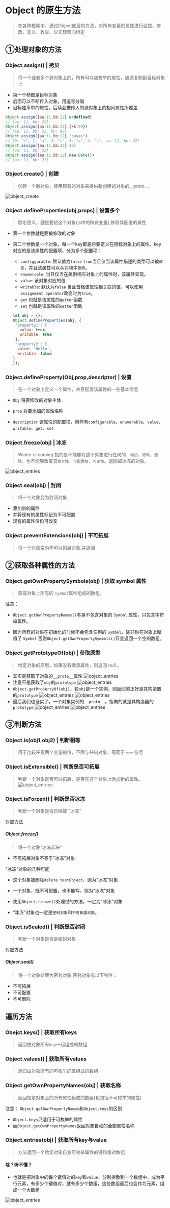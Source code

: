 #  Object 的原生方法
> 在各种框架中，通过Object底层的方法，对所有变量的属性进行监控、修改、定义、枚举，以实现双向绑定


## ①处理对象的方法
### Object.assign()  |  拷贝
> 将一个或者多个源对象上的，所有可以被枚举的属性，通通复制到目标对象上
* 第一个参数是目标对象
* 后面可以不断传入对象，用逗号分隔
* 目标独享中的属性，后续会被传入的源对象上的相同属性所覆盖
```js
Object.assign({aa:11,bb:22},undefined)
// {aa: 11, bb: 22}
Object.assign({aa:11,bb:22},{kk:99})
// {aa: 11, bb: 22, kk: 99}
Object.assign({aa:11,bb:22},"sasas")
// {0: "s", 1: "a", 2: "s", 3: "a", 4: "s", aa: 11, bb: 22}
Object.assign({aa:11,bb:22},12)
// {aa: 11, bb: 22}
Object.assign({aa:11,bb:22},new Date())
// {aa: 11, bb: 22}
```

### Object.create() | 创建
> 创建一个新对象，使用现有的对象来提供新创建的对象的__proto__。

![object_create](../blog_assets/object_create.png)

### Object.defineProperties(obj,props) | 设置多个

> 顾名思义，就是要给这个对象(js中的所有变量),修改其配置的属性

* 第一个参数就是要被修改的对象

* 第二个参数是一个对象，每一个key都是将要定义在目标对象上的属性，key对应的是该属性的配置项，分为多个配置项：
   * `configgurable`: 默认值为`false`
   `true`当且仅当该属性描述的类型可以被`改变`，并且该属性可以从对项中`删除`。
   * `enumerable`:
   当且仅当在美剧相应对象上的属性时，该属性显现。
   * `value`:
   该对象对应的值
   * `writable`: 默认为`false`
   当且晋档该属性相关联的值，可以使用`assignment operator`改变时为`true`。
   * `get`
   也就是该属性的`getter`函数
   * `set`
   也就是该属性的`setter`函数
   ```js
   let obj = {};
   Object.defineProperties(obj, {
    'property1': {
      value: true,
      writable: true
    },
    'property2': {
     value: 'Hello',
     writable: false
   }
  });
   ```

### Object.defineProperty(Obj,prop,descriptor) | 设置

> 在一个对象上定义一个属性，并且配置该属性的一些基本信息

 * `Obj` 
  将要修改的对象主体
    
 * `prop`
   将要添加的属性名称

 * `descriptior`
    该属性的配置项，同样有`configurable`、`enumerable`、`value`、`writable`、`get`、`set`


### Object.freeze(obj) | 冰冻

> Winter is coming 指的是不能够对这个对象进行任何的，`增加`、`修改`、`删除`，也不能够改变其`枚举性`、`可配置性`、`可读性`。返回被冰冻的对象。

![object_entries](../blog_assets/object_freeze.png)
### Object.seal(obj) | 封闭
> 将一个对象变为封闭对象
*  添加新的属性
* 并将现有的属性标记为不可配置
* 现有的属性值仍可改变
### Object.preventExtensions(obj) | 不可拓展
> 将一个对象变为不可以拓展对象,并返回

## ②获取各种属性的方法

### Object.getOwnPropertySymbols(obj) | 获取 symbol 属性
> 获取对象上所有的 `symbol`属性组成的数组。

注意：
* `Object.getOwnPropertyNames()`本身不包含对象的 `Symbol` 属性，只包含字符串属性。

* 因为所有的对象在初始化的时候不会包含任何的 `Symbol`，除非你在对象上赋值了 `Symbol` 否则`Object.getOwnPropertySymbols()`只会返回一个空的数组。

### Object.getPrototypeOf(obj) | 获取原型
> 给定对象的原型。如果没有继承属性，则返回 null 。
* 其实是获取了对象的`__proto__`属性
![object_entries](../blog_assets/getPropertyOf2.png)
* 注意不是获取了`obj`的`prototype`
![object_entries](../blog_assets/getPropertyOf3.png)
* `Object.getPropertyOf(obj)`，若`obj`是一个实例，则返回的正好是其构造器的`prototype`
![object_entries](../blog_assets/getPropertyOf1.png)
![object_entries](../blog_assets/getPropertyOf4.png)
* 最后我们也证实了，一个对象实例的`__proto__`，指向的就是其构造器的`prototype`
![object_entries](../blog_assets/getPrototypeOf5.png)
![object_entries](../blog_assets/getPrototypeOf6.png)


## ③判断方法

### Object.is(obj1,obj2) | 判断相等
> 用于比较任意两个变量的值，不限与任何对象，等同于 `===` 符号

### Object.isExtensible() | 判断是否可拓展
> 判断一个对象是否可以拓展，是否在这个对象上添加新的属性。
![object_entries](../blog_assets/extenable.png)

### Object.isForzen() | 判断是否冰冻
> 判断一个对象是否已经被 ”冰冻“

对应方法
##### Object.freeze()
> 将一个对象“冰冻起来”
* 不可拓展对象不等于"冰冻"对象

"冰冻“对象的几种可能
* 这个对象被删除`delete testObject`，则为“冰冻”对象
* 一个对象，既不可配置，也不能写。则为“冰冻”对象
* 使用`Object.freeze()`处理过的方法，一定为"冰冻"对象

* “冰冻”对象也一定是`密封对象`和`不可拓展对象`。

### Object.isSealed() | 判断是否封闭
> 判断一个对象是否是密封对象

对应方法 
##### Object.seal()
> 将一个对象处理为密封对象
密封对象有以下特性：
* 不可拓展
* 不可配置
* 不可删除


## 遍历方法

### Obejct.keys() | 获取所有keys
> 返回由对象所有`key`一起组成的数组

### Object.values() | 获取所有values
> 返归由对象所有的可枚举的值组成的数组

### Object.getOwnPropertyNames(obj) | 获取名称
> 返回指定对象上的所有属性组成的数组(也包括不可枚举的属性)

注意： 
`Object.getOwnPropertyNames`和`Object.keys`的区别
* `Object.keys`只适用于可枚举的属性
* 而`Object.getOwnPropertyNames`返回对象自动的全部属性名称

### Object.entries(obj) | 获取所有key与value
> 方法返回一个给定对象自身可枚举属性的键和值对数组
#### 啥？听不懂？
* 也就是把对象中的每个键值对的`key`和`value`，分别拆散到一个数组中，成为平行元素，有多少个键值对，就有多少个数组，这些数组最后也会作为元素，组成一个大数组

![object_entries](../blog_assets/object_entries.png)




